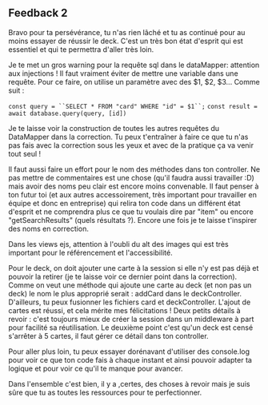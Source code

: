 ## Feedback 2

Bravo pour ta persévérance, tu n'as rien lâché et tu as continué pour au moins essayer de réussir le deck. C'est un très bon état d'esprit qui est essentiel et qui te permettra d'aller très loin.

Je te met un gros warning pour la requête sql dans le dataMapper: attention aux injections ! Il faut vraiment éviter de mettre une variable dans une requête. Pour ce faire, on utilise un paramètre avec des $1, $2, $3... Comme suit :

`const query = ``SELECT * FROM "card" WHERE "id" = $1``;`
`const result = await database.query(query, [id])`

Je te laisse voir la construction de toutes les autres requêtes du DataMapper dans la correction. Tu peux t'entraîner à faire ce que tu n'as pas fais avec la correction sous les yeux et avec de la pratique ça va venir tout seul !

Il faut aussi faire un effort pour le nom des méthodes dans ton controller. Ne pas mettre de commentaires est une chose (qu'il faudra aussi travailler :D) mais avoir des noms peu clair est encore moins convenable. Il faut penser à ton futur toi (et aux autres accessoirement, très important pour travailler en équipe et donc en entreprise) qui relira ton code dans un différent état d'esprit et ne comprendra plus ce que tu voulais dire par "item" ou encore "getSearchResults" (quels résultats ?). Encore une fois je te laisse t'inspirer des noms en correction.

Dans les views ejs, attention à l'oubli du alt des images qui est très important pour le référencement et l'accessibilité.

Pour le deck, on doit ajouter une carte à la session si elle n'y est pas déjà et pouvoir la retirer (je te laisse voir ce dernier point dans la correction). Comme on veut une méthode qui ajoute une carte au deck (et non pas un deck) le nom le plus approprié serait : addCard dans le deckController. D'ailleurs, tu peux fusionner les fichiers card et deckController. 
L'ajout de cartes est réussi, et cela mérite mes félicitations !
Deux petits détails à revoir : c'est toujours mieux de créer la session dans un middleware à part pour facilité sa réutilisation.
Le deuxième point c'est qu'un deck est censé s'arrêter à 5 cartes, il faut gérer ce détail dans ton controller.

Pour aller plus loin, tu peux essayer dorénavant d'utiliser des console.log pour voir ce que ton code fais à chaque instant et ainsi pouvoir adapter ta logique et pour voir ce qu'il te manque pour avancer.

Dans l'ensemble c'est bien, il y a ,certes, des choses à revoir mais je suis sûre que tu as toutes les ressources pour te perfectionner.

